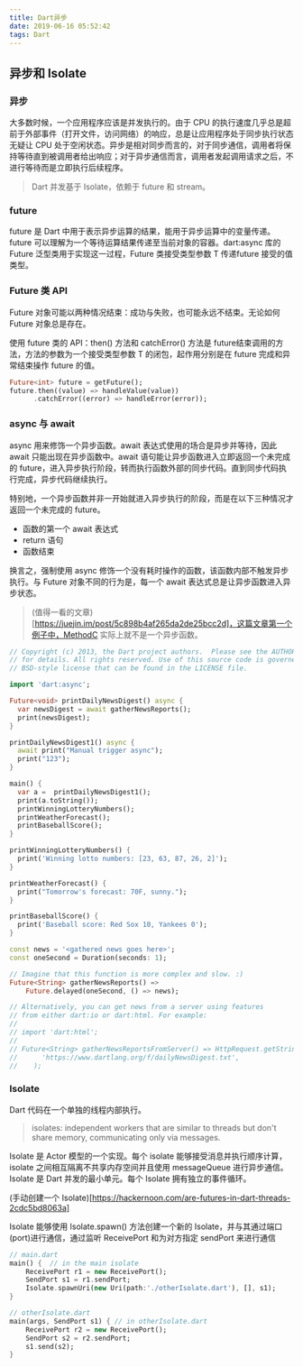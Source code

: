 ```yaml
---
title: Dart异步
date: 2019-06-16 05:52:42
tags: Dart
---
```


## 异步和 Isolate


### 异步


大多数时候，一个应用程序应该是并发执行的。由于 CPU 的执行速度几乎总是超前于外部事件（打开文件，访问网络）的响应，总是让应用程序处于同步执行状态无疑让 CPU 处于空闲状态。异步是相对同步而言的，对于同步通信，调用者将保持等待直到被调用者给出响应；对于异步通信而言，调用者发起调用请求之后，不进行等待而是立即执行后续程序。

> Dart 并发基于 Isolate，依赖于 future 和 stream。

<!--more-->

### future 

future 是 Dart 中用于表示异步运算的结果，能用于异步运算中的变量传递。future 可以理解为一个等待运算结果传递至当前对象的容器。dart:async 库的 Future 泛型类用于实现这一过程，Future 类接受类型参数 T 传递future 接受的值类型。

### Future 类 API

Future 对象可能以两种情况结束：成功与失败，也可能永远不结束。无论如何 Future 对象总是存在。

使用 future 类的 API：then() 方法和 catchError() 方法是 future结束调用的方法，方法的参数为一个接受类型参数 T 的闭包，起作用分别是在 future 完成和异常结束操作 future 的值。

```dart
Future<int> future = getFuture();
future.then((value) => handleValue(value))
      .catchError((error) => handleError(error));
```

### async 与 await

async 用来修饰一个异步函数。await 表达式使用的场合是异步并等待，因此 await 只能出现在异步函数中。await 语句能让异步函数进入立即返回一个未完成的 future，进入异步执行阶段，转而执行函数外部的同步代码。直到同步代码执行完成，异步代码继续执行。

特别地，一个异步函数并非一开始就进入异步执行的阶段，而是在以下三种情况才返回一个未完成的 future。

- 函数的第一个 await 表达式
- return 语句
- 函数结束

    

换言之，强制使用 async 修饰一个没有耗时操作的函数，该函数内部不触发异步执行。与 Future 对象不同的行为是，每一个 await 表达式总是让异步函数进入异步状态。

> (值得一看的文章)[https://juejin.im/post/5c898b4af265da2de25bcc2d]，这篇文章第一个例子中，MethodC 实际上就不是一个异步函数。 

```dart
// Copyright (c) 2013, the Dart project authors.  Please see the AUTHORS file
// for details. All rights reserved. Use of this source code is governed by a
// BSD-style license that can be found in the LICENSE file.

import 'dart:async';

Future<void> printDailyNewsDigest() async {
  var newsDigest = await gatherNewsReports();
  print(newsDigest);
}

printDailyNewsDigest1() async {
  await print("Manual trigger async");
  print("123");
}

main() {
  var a =  printDailyNewsDigest1();
  print(a.toString());
  printWinningLotteryNumbers();
  printWeatherForecast();
  printBaseballScore();
}

printWinningLotteryNumbers() {
  print('Winning lotto numbers: [23, 63, 87, 26, 2]');
}

printWeatherForecast() {
  print("Tomorrow's forecast: 70F, sunny.");
}

printBaseballScore() {
  print('Baseball score: Red Sox 10, Yankees 0');
}

const news = '<gathered news goes here>';
const oneSecond = Duration(seconds: 1);

// Imagine that this function is more complex and slow. :)
Future<String> gatherNewsReports() =>
    Future.delayed(oneSecond, () => news);

// Alternatively, you can get news from a server using features
// from either dart:io or dart:html. For example:
//
// import 'dart:html';
//
// Future<String> gatherNewsReportsFromServer() => HttpRequest.getString(
//      'https://www.dartlang.org/f/dailyNewsDigest.txt',
//    );
```

### Isolate 

Dart 代码在一个单独的线程内部执行。
> isolates: independent workers that are similar to threads but don't share memory, communicating only via messages.

Isolate 是 Actor 模型的一个实现。每个 isolate 能够接受消息并执行顺序计算，isolate 之间相互隔离不共享内存空间并且使用 messageQueue 进行异步通信。Isolate 是 Dart 并发的最小单元。每个 Isolate 拥有独立的事件循环。

(手动创建一个 Isolate)[https://hackernoon.com/are-futures-in-dart-threads-2cdc5bd8063a]

Isolate 能够使用 Isolate.spawn() 方法创建一个新的 Isolate，并与其通过端口(port)进行通信，通过监听 ReceivePort 和为对方指定 sendPort 来进行通信

```dart
// main.dart
main() {  // in the main isolate
    ReceivePort r1 = new ReceivePort();
    SendPort s1 = r1.sendPort;
    Isolate.spawnUri(new Uri(path:'./otherIsolate.dart'), [], s1);
}

// otherIsolate.dart
main(args, SendPort s1) { // in otherIsolate.dart
    ReceivePort r2 = new ReceivePort();
    SendPort s2 = r2.sendPort;
    s1.send(s2);
}
```

 

